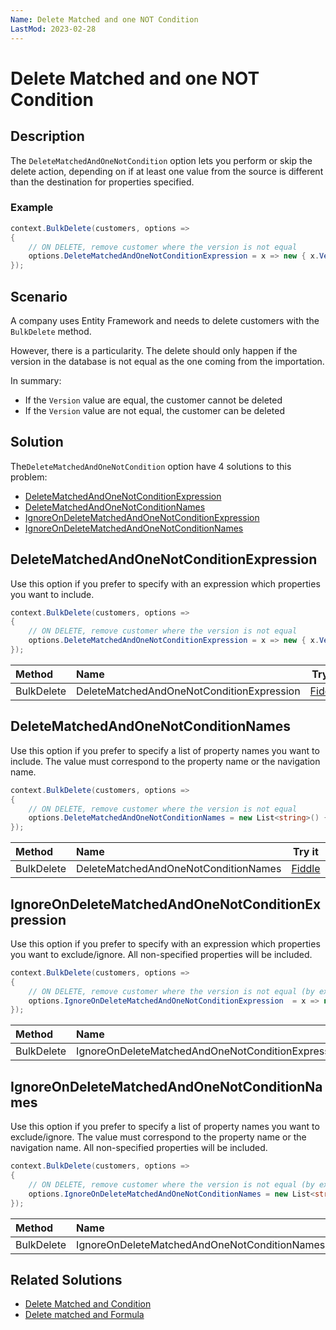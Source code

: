 ```yaml
---
Name: Delete Matched and one NOT Condition
LastMod: 2023-02-28
---
```


# Delete Matched and one NOT Condition

## Description

The `DeleteMatchedAndOneNotCondition` option lets you perform or skip the delete action, depending on if at least one value from the source is different than the destination for properties specified.

### Example

```csharp
context.BulkDelete(customers, options => 
{
	// ON DELETE, remove customer where the version is not equal
	options.DeleteMatchedAndOneNotConditionExpression = x => new { x.Version };
});
```

## Scenario

A company uses Entity Framework and needs to delete customers with the `BulkDelete` method.

However, there is a particularity. The delete should only happen if the version in the database is not equal as the one coming from the importation.

In summary:

- If the `Version` value are equal, the customer cannot be deleted
- If the `Version` value are not equal, the customer can be deleted

## Solution

The`DeleteMatchedAndOneNotCondition` option have 4 solutions to this problem:

- [DeleteMatchedAndOneNotConditionExpression](#deletematchedandonenotconditionexpression)
- [DeleteMatchedAndOneNotConditionNames](#deletematchedandonenotconditionnames)
- [IgnoreOnDeleteMatchedAndOneNotConditionExpression](#ignoreondeletematchedandonenotconditionexpression)
- [IgnoreOnDeleteMatchedAndOneNotConditionNames](#ignoreondeletematchedandonenotconditionnames)

## DeleteMatchedAndOneNotConditionExpression

Use this option if you prefer to specify with an expression which properties you want to include.

```csharp
context.BulkDelete(customers, options => 
{
	// ON DELETE, remove customer where the version is not equal
	options.DeleteMatchedAndOneNotConditionExpression = x => new { x.Version };
});
```

| Method 		  | Name                                     | Try it |
|:----------------|:-----------------------------------------|--------|
| BulkDelete	  | DeleteMatchedAndOneNotConditionExpression| [Fiddle](https://dotnetfiddle.net/lETrFX) |

## DeleteMatchedAndOneNotConditionNames

Use this option if you prefer to specify a list of property names you want to include. The value must correspond to the property name or the navigation name.

```csharp
context.BulkDelete(customers, options => 
{
	// ON DELETE, remove customer where the version is not equal
	options.DeleteMatchedAndOneNotConditionNames = new List<string>() { nameof(Customer.Version) };
});
```

| Method 		  | Name                                       		 | Try it |
|:----------------|:-------------------------------------------------|--------|
| BulkDelete 	  | DeleteMatchedAndOneNotConditionNames		  	 | [Fiddle](https://dotnetfiddle.net/u3uEpb) |

## IgnoreOnDeleteMatchedAndOneNotConditionExpression

Use this option if you prefer to specify with an expression which properties you want to exclude/ignore. All non-specified properties will be included.

```csharp
context.BulkDelete(customers, options => 
{
	// ON DELETE, remove customer where the version is not equal (by excluding other properties)
	options.IgnoreOnDeleteMatchedAndOneNotConditionExpression  = x => new { x.CustomerID, x.Name, x.Email, x.Note };
});
```

| Method 		  | Name                                       		 | Try it |
|:----------------|:-------------------------------------------------|--------|
| BulkDelete 	  | IgnoreOnDeleteMatchedAndOneNotConditionExpression| [Fiddle](https://dotnetfiddle.net/bNOJXF) |

## IgnoreOnDeleteMatchedAndOneNotConditionNames

Use this option if you prefer to specify a list of property names you want to exclude/ignore. The value must correspond to the property name or the navigation name. All non-specified properties will be included.

```csharp
context.BulkDelete(customers, options => 
{
	// ON DELETE, remove customer where the version is not equal (by excluding other properties)
	options.IgnoreOnDeleteMatchedAndOneNotConditionNames = new List<string>() { nameof(Customer.CustomerID), nameof(Customer.Name), nameof(Customer.Email), nameof(Customer.Note) };
});
```

| Method 		  | Name                                       		 | Try it |
|:----------------|:-------------------------------------------------|--------|
| BulkDelete 	  | IgnoreOnDeleteMatchedAndOneNotConditionNames 	 | [Fiddle](https://dotnetfiddle.net/DFHMaU) |


## Related Solutions

- [Delete Matched and Condition](doc-v2/delete-matched-and-condition.md)
- [Delete matched and Formula](doc-v2/delete-matched-and-formula.md)
